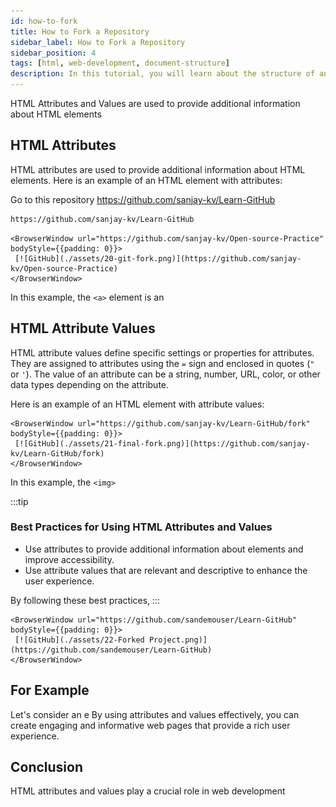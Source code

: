 ```yaml
---
id: how-to-fork
title: How to Fork a Repository
sidebar_label: How to Fork a Repository
sidebar_position: 4
tags: [html, web-development, document-structure]
description: In this tutorial, you will learn about the structure of an HTML document and how to create a basic HTML document.
---
```



HTML Attributes and Values are used to provide additional information about HTML elements


## HTML Attributes

HTML attributes are used to provide additional information about HTML elements. 
Here is an example of an HTML element with attributes:

Go to this repository https://github.com/sanjay-kv/Learn-GitHub
```html title="fork the repository"
https://github.com/sanjay-kv/Learn-GitHub
```

    <BrowserWindow url="https://github.com/sanjay-kv/Open-source-Practice" bodyStyle={{padding: 0}}>    
     [![GitHub](./assets/20-git-fork.png)](https://github.com/sanjay-kv/Open-source-Practice)
    </BrowserWindow>


In this example, the `<a>` element is an 

## HTML Attribute Values

HTML attribute values define specific settings or properties for attributes. They are assigned to attributes using the `=` sign and enclosed in quotes (`"` or `'`). The value of an attribute can be a string, number, URL, color, or other data types depending on the attribute.

Here is an example of an HTML element with attribute values:


    <BrowserWindow url="https://github.com/sanjay-kv/Learn-GitHub/fork" bodyStyle={{padding: 0}}>    
     [![GitHub](./assets/21-final-fork.png)](https://github.com/sanjay-kv/Learn-GitHub/fork)
    </BrowserWindow>


In this example, the `<img>`

:::tip
### Best Practices for Using HTML Attributes and Values

- Use attributes to provide additional information about elements and improve accessibility.
- Use attribute values that are relevant and descriptive to enhance the user experience.


By following these best practices, 
:::



    <BrowserWindow url="https://github.com/sandemouser/Learn-GitHub" bodyStyle={{padding: 0}}>    
     [![GitHub](./assets/22-Forked Project.png)](https://github.com/sandemouser/Learn-GitHub)
    </BrowserWindow>


## For Example

Let's consider an e
By using attributes and values effectively, you can create engaging and informative web pages that provide a rich user experience.

## Conclusion

HTML attributes and values play a crucial role in web development 